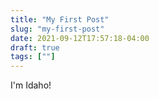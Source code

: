 ```yaml
---
title: "My First Post"
slug: "my-first-post"
date: 2021-09-12T17:57:18-04:00
draft: true
tags: [""]
---
```

I'm Idaho!

